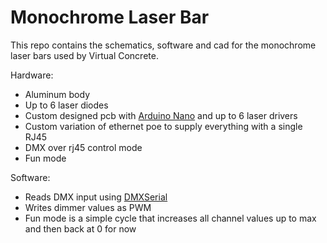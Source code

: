 # Monochrome Laser Bar

This repo contains the schematics, software and cad for the monochrome laser bars used by Virtual Concrete.

Hardware:
- Aluminum body
- Up to 6 laser diodes
- Custom designed pcb with [Arduino Nano](https://docs.arduino.cc/hardware/nano/) and up to 6 laser drivers
- Custom variation of ethernet poe to supply everything with a single RJ45
- DMX over rj45 control mode
- Fun mode

Software:
- Reads DMX input using [DMXSerial](https://github.com/mathertel/DMXSerial)
- Writes dimmer values as PWM
- Fun mode is a simple cycle that increases all channel values up to max and then back at 0 for now
